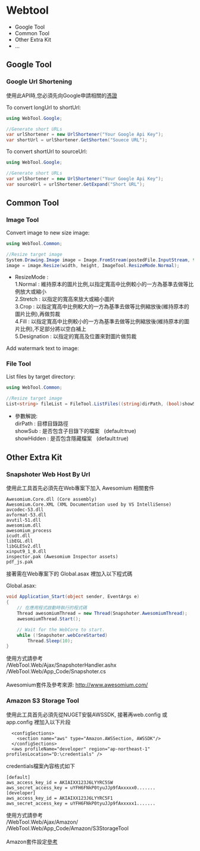# Webtool

* Google Tool 
* Common Tool
* Other Extra Kit
* ...


## Google Tool
### Google Url Shortening

使用此API時,您必須先向Google申請相關的<a href="https://console.developers.google.com" target="_blank">憑證</a>

To convert longUrl to shortUrl:
```C#
using WebTool.Google;

//Generate short URLs
var urlShortener = new UrlShortener("Your Google Api Key");
var shortUrl = urlShortener.GetShorten("Souece URL");
```

To convert shortUrl to sourceUrl:
```C#
using WebTool.Google;

//Generate short URLs
var urlShortener = new UrlShortener("Your Google Api Key");
var sourceUrl = urlShortener.GetExpand("Short URL");
```


## Common Tool
### Image Tool

Convert image to new size image:
```C#
using WebTool.Common;

//Resize target image
System.Drawing.Image image = Image.FromStream(postedFile.InputStream, true, true);
image = image.Resize(width, height, ImageTool.ResizeMode.Normal);
```
* ResizeMode :<br/>
1.Normal : 維持原本的圖片比例,以指定寬高中比例較小的一方為基準去做等比例放大或縮小<br/>
2.Stretch : 以指定的寬高來放大或縮小圖片<br/>
3.Crop : 以指定寬高中比例較大的一方為基準去做等比例縮放後(維持原本的圖片比例),再做剪裁<br/>
4.Fill : 以指定寬高中比例較小的一方為基準去做等比例縮放後(維持原本的圖片比例),不足部分將以空白補上<br/>
5.Designation : 以指定的寬高及位置來對圖片做剪裁<br/>

Add watermark text to image:

### File Tool

List files by target directory:
```C#
using WebTool.Common;

//Resize target image
List<string> fileList = FileTool.ListFiles((string)dirPath, (bool)showSub, (bool)showHidden);
```
* 參數解說:<br/>
 dirPath : 目標目錄路徑<br/>
 showSub : 是否包含子目錄下的檔案 &nbsp; (default:true)<br/>
 showHidden : 是否包含隱藏檔案 &nbsp; (default:true)<br/>


## Other Extra Kit
### Snapshoter Web Host By Url

使用此工具首先必須先在Web專案下加入 Awesomium 相關套件

    Awesomium.Core.dll (Core assembly)
    Awesomium.Core.XML (XML Documentation used by VS IntelliSense)
    avcodec-53.dll
    avformat-53.dll
    avutil-51.dll
    awesomium.dll
    awesomium_process
    icudt.dll
    libEGL.dll
    libGLESv2.dll
    xinput9_1_0.dll
    inspector.pak (Awesomium Inspector assets)
	pdf_js.pak

接著需在Web專案下的 Global.asax 裡加入以下程式碼

Global.asax:
```C#
void Application_Start(object sender, EventArgs e)
{
	// 在應用程式啟動時執行的程式碼
    Thread awesomiumThread = new Thread(Snapshoter.AwesomiumThread);
    awesomiumThread.Start();

    // Wait for the WebCore to start.
    while (!Snapshoter.webCoreStarted)
    	Thread.Sleep(10);
}
```

使用方式請參考<br>
/WebTool.Web/Ajax/SnapshoterHandler.ashx<br>
/WebTool.Web/App_Code/Snapshoter.cs<br><br>
Awesomium套件及參考來源: http://www.awesomium.com/

### Amazon S3 Storage Tool

使用此工具首先必須先從NUGET安裝AWSSDK, 接著再web.config 或 app.config 裡加入以下片段
```  
  <configSections>
    <section name="aws" type="Amazon.AWSSection, AWSSDK"/>
  </configSections>
  <aws profileName="developer" region="ap-northeast-1" profilesLocation="D:\credentials" />
```
credentials檔案內容格式如下<br>
```  
[default]
aws_access_key_id = AKIAIXX123J6LYYRC5SW
aws_secret_access_key = uYFH6FNkP0tyuJJp9fAxxxxx0.......
[developer]
aws_access_key_id = AKIAIXX123J6LYYRC5F1
aws_secret_access_key = uYFH6FNkP0tyuJJp9fAxxxxx1.......
```
使用方式請參考<br>
/WebTool.Web/Ajax/Amazon/<br>
/WebTool.Web/App_Code/Amazon/S3StorageTool<br><br>
Amazon套件設定<a href="http://docs.aws.amazon.com/zh_cn/AWSSdkDocsNET/V3/DeveloperGuide/net-dg-programming-techniques.html" target="_blank">參考</a>
